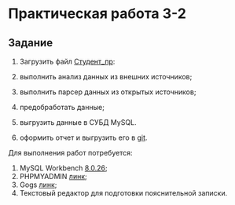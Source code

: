# Практическая работа 3-2

## Задание

1. Загрузить файл [Студент_пр](/practice/pr_3_2/Копия_блокнота__Работа_с_бд_студент_.ipynb):

2. выполнить анализ данных из внешних источников;

3. выполнить парсер данных из открытых источников;

4. предобработать данные;

5. выгрузить данные в СУБД MySQL.

6. оформить отчет и выгрузить его в [git](http://95.131.149.21:3000/).

Для выполнения работ потребуется:

1. MySQL Workbench [8.0.26](https://dev.mysql.com/downloads/workbench/);
2. PHPMYADMIN [линк](http://95.131.149.21:8080/repl1);
3. Gogs [линк](http://95.131.149.21:3000/);
2. Текстовый редактор для подготовки пояснительной записки.


